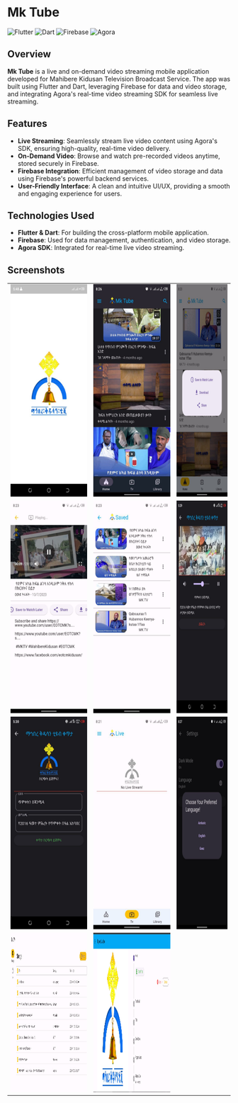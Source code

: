 # Mk Tube

![Flutter](https://img.shields.io/badge/Made%20with-Flutter-02569B?style=for-the-badge&logo=flutter)
![Dart](https://img.shields.io/badge/Code-Dart-0175C2?style=for-the-badge&logo=dart)
![Firebase](https://img.shields.io/badge/Backend-Firebase-FFCA28?style=for-the-badge&logo=firebase)
![Agora](https://img.shields.io/badge/SDK-Agora-007AFC?style=for-the-badge&logo=agora)

## Overview

**Mk Tube** is a live and on-demand video streaming mobile application developed for Mahibere Kidusan Television Broadcast Service. The app was built using Flutter and Dart, leveraging Firebase for data and video storage, and integrating Agora's real-time video streaming SDK for seamless live streaming.

## Features

- **Live Streaming**: Seamlessly stream live video content using Agora's SDK, ensuring high-quality, real-time video delivery.
- **On-Demand Video**: Browse and watch pre-recorded videos anytime, stored securely in Firebase.
- **Firebase Integration**: Efficient management of video storage and data using Firebase's powerful backend services.
- **User-Friendly Interface**: A clean and intuitive UI/UX, providing a smooth and engaging experience for users.

## Technologies Used

- **Flutter & Dart**: For building the cross-platform mobile application.
- **Firebase**: Used for data management, authentication, and video storage.
- **Agora SDK**: Integrated for real-time live video streaming.

## Screenshots

<table>
  <tr>
  </tr>
  <tr>
    <td><img src="screenshots/splash.jpg" width=270 height=480></td>
    <td><img src="screenshots/home blach.jpg" width=270 height=480></td>
    <td><img src="screenshots/video actions.jpg" width=270 height=480></td>
  </tr>

  <tr>
    <td><img src="screenshots/video playing.jpg" width=270 height=480></td>
    <td><img src="screenshots/saved videos.jpg" width=270 height=480></td>
    <td><img src="screenshots/live stream admin.jpg" width=270 height=480></td>
  </tr>
  

  <tr>
    <td><img src="screenshots/live.jpg" width=270 height=480></td>
    <td><img src="screenshots/no live.jpg" width=270 height=480></td>
    <td><img src="screenshots/language.jpg" width=270 height=480></td>
  </tr>
  
  <tr>
    <td><img src="screenshots/video list admin.jpg" width=405 height=360></td>
    <td><img src="screenshots/add video admin.jpg" width=405 height=360></td>
  </tr>
        
 </table>
